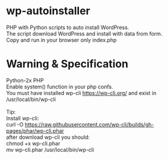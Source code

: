 # wp-autoinstaller
PHP with Python scripts to auto install WordPress. 
</br>
The script download WordPress and install with data from form.
</br>
Copy and run in your browser only index.php
</br>

# Warning & Specification
Python-2x
PHP
</br>
Enable system() function in your php confs.
</br>
You must have installed wp-cli https://wp-cli.org/ and exist in /usr/local/bin/wp-cli 
</br>
</br>
Tip:
</br>
Install wp-cli:
</br>
  curl -O https://raw.githubusercontent.com/wp-cli/builds/gh-pages/phar/wp-cli.phar
  </br>
  after download wp-cli you should:
  </br>
  chmod +x wp-cli.phar
  </br>
  mv wp-cli.phar /usr/local/bin/wp-cli
